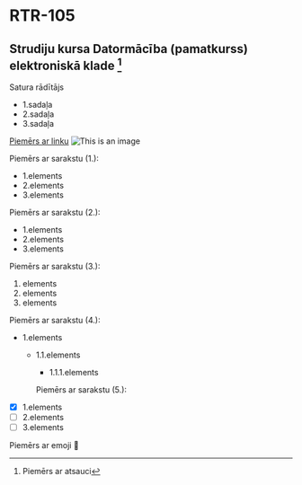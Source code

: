 # RTR-105
## Strudiju kursa Datormācība (pamatkurss) elektroniskā klade [^1]
Satura rādītājs
- 1.sadaļa
- 2.sadaļa
- 3.sadaļa

[Piemērs ar linku](https://docs.github.com/en/get-started/writing-on-github)
![This is an image](https://www.rtu.lv/writable/public_files/b_RTU_etf50.jpg)

Piemērs ar sarakstu (1.):
- 1.elements
- 2.elements
- 3.elements 

Piemērs ar sarakstu (2.):
* 1.elements
* 2.elements
* 3.elements

Piemērs ar sarakstu (3.):
1. elements
2. elements
3. elements

Piemērs ar sarakstu (4.):
* 1.elements
  * 1.1.elements
    * 1.1.1.elements
    
    Piemērs ar sarakstu (5.):
- [x] 1.elements
- [ ] 2.elements
- [ ] 3.elements

Piemērs ar emoji 😬

[^1]: Piemērs ar atsauci
